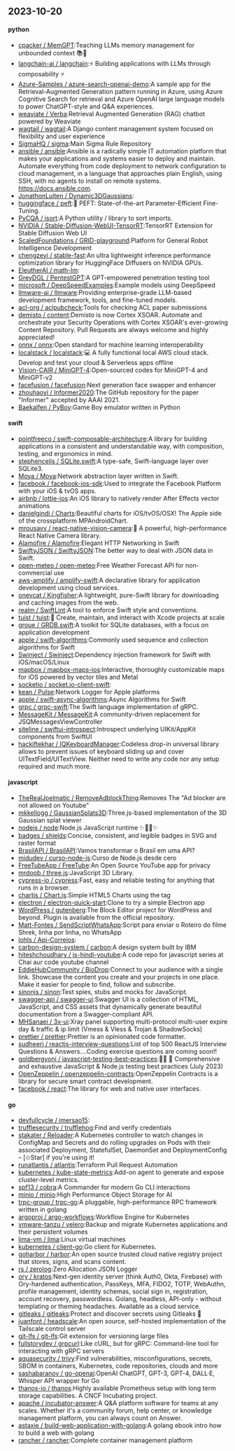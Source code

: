 ## 2023-10-20

#### python
* [cpacker / MemGPT](https://github.com/cpacker/MemGPT):Teaching LLMs memory management for unbounded context 📚🦙
* [langchain-ai / langchain](https://github.com/langchain-ai/langchain):⚡ Building applications with LLMs through composability ⚡
* [Azure-Samples / azure-search-openai-demo](https://github.com/Azure-Samples/azure-search-openai-demo):A sample app for the Retrieval-Augmented Generation pattern running in Azure, using Azure Cognitive Search for retrieval and Azure OpenAI large language models to power ChatGPT-style and Q&A experiences.
* [weaviate / Verba](https://github.com/weaviate/Verba):Retrieval Augmented Generation (RAG) chatbot powered by Weaviate
* [wagtail / wagtail](https://github.com/wagtail/wagtail):A Django content management system focused on flexibility and user experience
* [SigmaHQ / sigma](https://github.com/SigmaHQ/sigma):Main Sigma Rule Repository
* [ansible / ansible](https://github.com/ansible/ansible):Ansible is a radically simple IT automation platform that makes your applications and systems easier to deploy and maintain. Automate everything from code deployment to network configuration to cloud management, in a language that approaches plain English, using SSH, with no agents to install on remote systems. https://docs.ansible.com.
* [JonathonLuiten / Dynamic3DGaussians](https://github.com/JonathonLuiten/Dynamic3DGaussians):
* [huggingface / peft](https://github.com/huggingface/peft):🤗 PEFT: State-of-the-art Parameter-Efficient Fine-Tuning.
* [PyCQA / isort](https://github.com/PyCQA/isort):A Python utility / library to sort imports.
* [NVIDIA / Stable-Diffusion-WebUI-TensorRT](https://github.com/NVIDIA/Stable-Diffusion-WebUI-TensorRT):TensorRT Extension for Stable Diffusion Web UI
* [ScaledFoundations / GRID-playground](https://github.com/ScaledFoundations/GRID-playground):Platform for General Robot Intelligence Development
* [chengzeyi / stable-fast](https://github.com/chengzeyi/stable-fast):An ultra lightweight inference performance optimization library for HuggingFace Diffusers on NVIDIA GPUs.
* [EleutherAI / math-lm](https://github.com/EleutherAI/math-lm):
* [GreyDGL / PentestGPT](https://github.com/GreyDGL/PentestGPT):A GPT-empowered penetration testing tool
* [microsoft / DeepSpeedExamples](https://github.com/microsoft/DeepSpeedExamples):Example models using DeepSpeed
* [llmware-ai / llmware](https://github.com/llmware-ai/llmware):Providing enterprise-grade LLM-based development framework, tools, and fine-tuned models.
* [acl-org / aclpubcheck](https://github.com/acl-org/aclpubcheck):Tools for checking ACL paper submissions
* [demisto / content](https://github.com/demisto/content):Demisto is now Cortex XSOAR. Automate and orchestrate your Security Operations with Cortex XSOAR's ever-growing Content Repository. Pull Requests are always welcome and highly appreciated!
* [onnx / onnx](https://github.com/onnx/onnx):Open standard for machine learning interoperability
* [localstack / localstack](https://github.com/localstack/localstack):💻 A fully functional local AWS cloud stack. Develop and test your cloud & Serverless apps offline
* [Vision-CAIR / MiniGPT-4](https://github.com/Vision-CAIR/MiniGPT-4):Open-sourced codes for MiniGPT-4 and MiniGPT-v2
* [facefusion / facefusion](https://github.com/facefusion/facefusion):Next generation face swapper and enhancer
* [zhouhaoyi / Informer2020](https://github.com/zhouhaoyi/Informer2020):The GitHub repository for the paper "Informer" accepted by AAAI 2021.
* [Baekalfen / PyBoy](https://github.com/Baekalfen/PyBoy):Game Boy emulator written in Python

#### swift
* [pointfreeco / swift-composable-architecture](https://github.com/pointfreeco/swift-composable-architecture):A library for building applications in a consistent and understandable way, with composition, testing, and ergonomics in mind.
* [stephencelis / SQLite.swift](https://github.com/stephencelis/SQLite.swift):A type-safe, Swift-language layer over SQLite3.
* [Moya / Moya](https://github.com/Moya/Moya):Network abstraction layer written in Swift.
* [facebook / facebook-ios-sdk](https://github.com/facebook/facebook-ios-sdk):Used to integrate the Facebook Platform with your iOS & tvOS apps.
* [airbnb / lottie-ios](https://github.com/airbnb/lottie-ios):An iOS library to natively render After Effects vector animations
* [danielgindi / Charts](https://github.com/danielgindi/Charts):Beautiful charts for iOS/tvOS/OSX! The Apple side of the crossplatform MPAndroidChart.
* [mrousavy / react-native-vision-camera](https://github.com/mrousavy/react-native-vision-camera):📸 A powerful, high-performance React Native Camera library.
* [Alamofire / Alamofire](https://github.com/Alamofire/Alamofire):Elegant HTTP Networking in Swift
* [SwiftyJSON / SwiftyJSON](https://github.com/SwiftyJSON/SwiftyJSON):The better way to deal with JSON data in Swift.
* [open-meteo / open-meteo](https://github.com/open-meteo/open-meteo):Free Weather Forecast API for non-commercial use
* [aws-amplify / amplify-swift](https://github.com/aws-amplify/amplify-swift):A declarative library for application development using cloud services.
* [onevcat / Kingfisher](https://github.com/onevcat/Kingfisher):A lightweight, pure-Swift library for downloading and caching images from the web.
* [realm / SwiftLint](https://github.com/realm/SwiftLint):A tool to enforce Swift style and conventions.
* [tuist / tuist](https://github.com/tuist/tuist):🚀 Create, maintain, and interact with Xcode projects at scale
* [groue / GRDB.swift](https://github.com/groue/GRDB.swift):A toolkit for SQLite databases, with a focus on application development
* [apple / swift-algorithms](https://github.com/apple/swift-algorithms):Commonly used sequence and collection algorithms for Swift
* [Swinject / Swinject](https://github.com/Swinject/Swinject):Dependency injection framework for Swift with iOS/macOS/Linux
* [mapbox / mapbox-maps-ios](https://github.com/mapbox/mapbox-maps-ios):Interactive, thoroughly customizable maps for iOS powered by vector tiles and Metal
* [socketio / socket.io-client-swift](https://github.com/socketio/socket.io-client-swift):
* [kean / Pulse](https://github.com/kean/Pulse):Network Logger for Apple platforms
* [apple / swift-async-algorithms](https://github.com/apple/swift-async-algorithms):Async Algorithms for Swift
* [grpc / grpc-swift](https://github.com/grpc/grpc-swift):The Swift language implementation of gRPC.
* [MessageKit / MessageKit](https://github.com/MessageKit/MessageKit):A community-driven replacement for JSQMessagesViewController
* [siteline / swiftui-introspect](https://github.com/siteline/swiftui-introspect):Introspect underlying UIKit/AppKit components from SwiftUI
* [hackiftekhar / IQKeyboardManager](https://github.com/hackiftekhar/IQKeyboardManager):Codeless drop-in universal library allows to prevent issues of keyboard sliding up and cover UITextField/UITextView. Neither need to write any code nor any setup required and much more.

#### javascript
* [TheRealJoelmatic / RemoveAdblockThing](https://github.com/TheRealJoelmatic/RemoveAdblockThing):Removes The "Ad blocker are not allowed on Youtube"
* [mkkellogg / GaussianSplats3D](https://github.com/mkkellogg/GaussianSplats3D):Three.js-based implementation of the 3D Gaussian splat viewer
* [nodejs / node](https://github.com/nodejs/node):Node.js JavaScript runtime ✨🐢🚀✨
* [badges / shields](https://github.com/badges/shields):Concise, consistent, and legible badges in SVG and raster format
* [BrasilAPI / BrasilAPI](https://github.com/BrasilAPI/BrasilAPI):Vamos transformar o Brasil em uma API?
* [midudev / curso-node-js](https://github.com/midudev/curso-node-js):Curso de Node.js desde cero
* [FreeTubeApp / FreeTube](https://github.com/FreeTubeApp/FreeTube):An Open Source YouTube app for privacy
* [mrdoob / three.js](https://github.com/mrdoob/three.js):JavaScript 3D Library.
* [cypress-io / cypress](https://github.com/cypress-io/cypress):Fast, easy and reliable testing for anything that runs in a browser.
* [chartjs / Chart.js](https://github.com/chartjs/Chart.js):Simple HTML5 Charts using the <canvas> tag
* [electron / electron-quick-start](https://github.com/electron/electron-quick-start):Clone to try a simple Electron app
* [WordPress / gutenberg](https://github.com/WordPress/gutenberg):The Block Editor project for WordPress and beyond. Plugin is available from the official repository.
* [Matt-Fontes / SendScriptWhatsApp](https://github.com/Matt-Fontes/SendScriptWhatsApp):Script para enviar o Roteiro do filme Shrek, linha por linha, no WhatsApp
* [lohls / Api-Correios](https://github.com/lohls/Api-Correios):
* [carbon-design-system / carbon](https://github.com/carbon-design-system/carbon):A design system built by IBM
* [hiteshchoudhary / js-hindi-youtube](https://github.com/hiteshchoudhary/js-hindi-youtube):A code repo for javascript series at Chai aur code youtube channel
* [EddieHubCommunity / BioDrop](https://github.com/EddieHubCommunity/BioDrop):Connect to your audience with a single link. Showcase the content you create and your projects in one place. Make it easier for people to find, follow and subscribe.
* [sinonjs / sinon](https://github.com/sinonjs/sinon):Test spies, stubs and mocks for JavaScript.
* [swagger-api / swagger-ui](https://github.com/swagger-api/swagger-ui):Swagger UI is a collection of HTML, JavaScript, and CSS assets that dynamically generate beautiful documentation from a Swagger-compliant API.
* [MHSanaei / 3x-ui](https://github.com/MHSanaei/3x-ui):Xray panel supporting multi-protocol multi-user expire day & traffic & ip limit (Vmess & Vless & Trojan & ShadowSocks)
* [prettier / prettier](https://github.com/prettier/prettier):Prettier is an opinionated code formatter.
* [sudheerj / reactjs-interview-questions](https://github.com/sudheerj/reactjs-interview-questions):List of top 500 ReactJS Interview Questions & Answers....Coding exercise questions are coming soon!!
* [goldbergyoni / javascript-testing-best-practices](https://github.com/goldbergyoni/javascript-testing-best-practices):📗🌐 🚢 Comprehensive and exhaustive JavaScript & Node.js testing best practices (July 2023)
* [OpenZeppelin / openzeppelin-contracts](https://github.com/OpenZeppelin/openzeppelin-contracts):OpenZeppelin Contracts is a library for secure smart contract development.
* [facebook / react](https://github.com/facebook/react):The library for web and native user interfaces.

#### go
* [devfullcycle / imersao15](https://github.com/devfullcycle/imersao15):
* [trufflesecurity / trufflehog](https://github.com/trufflesecurity/trufflehog):Find and verify credentials
* [stakater / Reloader](https://github.com/stakater/Reloader):A Kubernetes controller to watch changes in ConfigMap and Secrets and do rolling upgrades on Pods with their associated Deployment, StatefulSet, DaemonSet and DeploymentConfig – [✩Star] if you're using it!
* [runatlantis / atlantis](https://github.com/runatlantis/atlantis):Terraform Pull Request Automation
* [kubernetes / kube-state-metrics](https://github.com/kubernetes/kube-state-metrics):Add-on agent to generate and expose cluster-level metrics.
* [spf13 / cobra](https://github.com/spf13/cobra):A Commander for modern Go CLI interactions
* [minio / minio](https://github.com/minio/minio):High Performance Object Storage for AI
* [trpc-group / trpc-go](https://github.com/trpc-group/trpc-go):A pluggable, high-performance RPC framework written in golang
* [argoproj / argo-workflows](https://github.com/argoproj/argo-workflows):Workflow Engine for Kubernetes
* [vmware-tanzu / velero](https://github.com/vmware-tanzu/velero):Backup and migrate Kubernetes applications and their persistent volumes
* [lima-vm / lima](https://github.com/lima-vm/lima):Linux virtual machines
* [kubernetes / client-go](https://github.com/kubernetes/client-go):Go client for Kubernetes.
* [goharbor / harbor](https://github.com/goharbor/harbor):An open source trusted cloud native registry project that stores, signs, and scans content.
* [rs / zerolog](https://github.com/rs/zerolog):Zero Allocation JSON Logger
* [ory / kratos](https://github.com/ory/kratos):Next-gen identity server (think Auth0, Okta, Firebase) with Ory-hardened authentication, PassKeys, MFA, FIDO2, TOTP, WebAuthn, profile management, identity schemas, social sign in, registration, account recovery, passwordless. Golang, headless, API-only - without templating or theming headaches. Available as a cloud service.
* [gitleaks / gitleaks](https://github.com/gitleaks/gitleaks):Protect and discover secrets using Gitleaks 🔑
* [juanfont / headscale](https://github.com/juanfont/headscale):An open source, self-hosted implementation of the Tailscale control server
* [git-lfs / git-lfs](https://github.com/git-lfs/git-lfs):Git extension for versioning large files
* [fullstorydev / grpcurl](https://github.com/fullstorydev/grpcurl):Like cURL, but for gRPC: Command-line tool for interacting with gRPC servers
* [aquasecurity / trivy](https://github.com/aquasecurity/trivy):Find vulnerabilities, misconfigurations, secrets, SBOM in containers, Kubernetes, code repositories, clouds and more
* [sashabaranov / go-openai](https://github.com/sashabaranov/go-openai):OpenAI ChatGPT, GPT-3, GPT-4, DALL·E, Whisper API wrapper for Go
* [thanos-io / thanos](https://github.com/thanos-io/thanos):Highly available Prometheus setup with long term storage capabilities. A CNCF Incubating project.
* [apache / incubator-answer](https://github.com/apache/incubator-answer):A Q&A platform software for teams at any scales. Whether it's a community forum, help center, or knowledge management platform, you can always count on Answer.
* [astaxie / build-web-application-with-golang](https://github.com/astaxie/build-web-application-with-golang):A golang ebook intro how to build a web with golang
* [rancher / rancher](https://github.com/rancher/rancher):Complete container management platform
